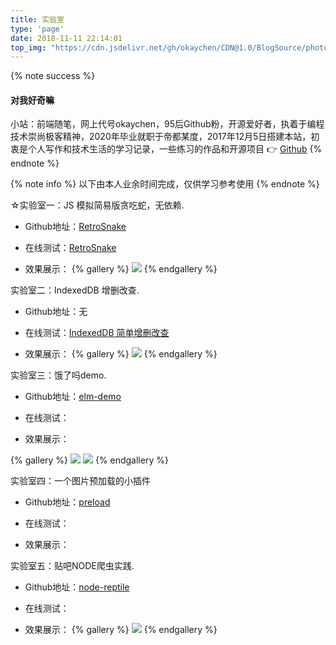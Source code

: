 ```yaml
---
title: 实验室
type: 'page'
date: 2018-11-11 22:14:01
top_img: "https://cdn.jsdelivr.net/gh/okaychen/CDN@1.0/BlogSource/photos/banner01.png"
---
```


{% note success %}
#### 对我好奇嘛
小站：前端随笔，网上代号okaychen，95后Github粉，开源爱好者，执着于编程技术崇尚极客精神，2020年毕业就职于帝都某度，2017年12月5日搭建本站，初衷是个人写作和技术生活的学习记录，一些练习的作品和开源项目 👉 [Github](http://www.github.com/okaychen)
{% endnote %}

{% note info %}
以下由本人业余时间完成，仅供学习参考使用
{% endnote %}

☆实验室一：JS 模拟简易版贪吃蛇，无依赖.

- Github地址：[RetroSnake](https://github.com/okaychen/RetroSnake)

- 在线测试：[RetroSnake](http://www.chenqaq.com/lab/RetroSnake/index.html)

- 效果展示：
{% gallery %}
![](https://cdn.jsdelivr.net/gh/okaychen/CDN@1.0/BlogSource/images/4tjOY7QXHK.gif)
{% endgallery %}

实验室二：IndexedDB 增删改查.

- Github地址：无

- 在线测试：[IndexedDB 简单增删改查](http://www.chenqaq.com/lab/IndexedDB/index.html)

- 效果展示：
{% gallery %}
![](http://www.chenqaq.com/assets/photos/IndexDB.png)
{% endgallery %}

实验室三：饿了吗demo.

- Github地址：[elm-demo](https://github.com/okaychen/elm)

- 在线测试：

- 效果展示：

{% gallery %}
![](https://cdn.jsdelivr.net/gh/okaychen/CDN@1.0/BlogSource/photos/elm.gif)
![](https://cdn.jsdelivr.net/gh/okaychen/CDN@1.0/BlogSource/photos/elm_seller.gif)
{% endgallery %}

实验室四：一个图片预加载的小插件

- Github地址：[preload](https://github.com/okaychen/preload)

- 在线测试：

- 效果展示：

实验室五：贴吧NODE爬虫实践.

- Github地址：[node-reptile](https://github.com/okaychen/NetworkMonitoring)

- 在线测试：

- 效果展示：
{% gallery %}
![](https://cdn.jsdelivr.net/gh/okaychen/CDN@1.0/BlogSource/photos/node_reptile.png)
{% endgallery %}